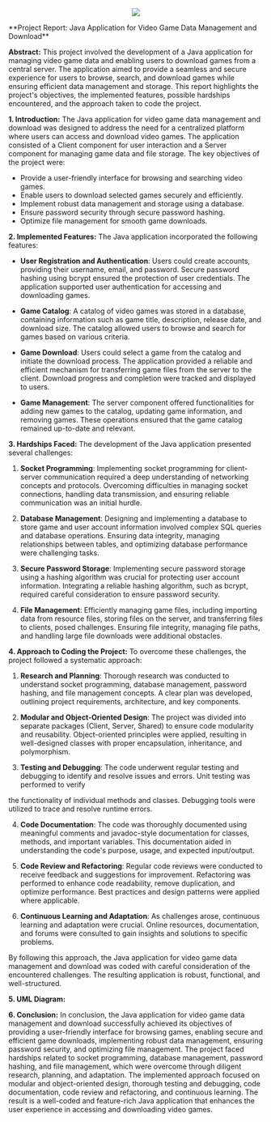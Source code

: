 
<p align="center">
  <a href="https://store.steampowered.com">
    <img src="https://store.cloudflare.steamstatic.com/public/shared/images/header/logo_steam.svg?t=962016">
  </a>
</p>
**Project Report: Java Application for Video Game Data Management and Download**

**Abstract:**
This project involved the development of a Java application for managing video game data and enabling users to download games from a central server. The application aimed to provide a seamless and secure experience for users to browse, search, and download games while ensuring efficient data management and storage. This report highlights the project's objectives, the implemented features, possible hardships encountered, and the approach taken to code the project.

**1. Introduction:**
The Java application for video game data management and download was designed to address the need for a centralized platform where users can access and download video games. The application consisted of a Client component for user interaction and a Server component for managing game data and file storage. The key objectives of the project were:

- Provide a user-friendly interface for browsing and searching video games.
- Enable users to download selected games securely and efficiently.
- Implement robust data management and storage using a database.
- Ensure password security through secure password hashing.
- Optimize file management for smooth game downloads.

**2. Implemented Features:**
The Java application incorporated the following features:

- **User Registration and Authentication**: Users could create accounts, providing their username, email, and password. Secure password hashing using bcrypt ensured the protection of user credentials. The application supported user authentication for accessing and downloading games.

- **Game Catalog**: A catalog of video games was stored in a database, containing information such as game title, description, release date, and download size. The catalog allowed users to browse and search for games based on various criteria.

- **Game Download**: Users could select a game from the catalog and initiate the download process. The application provided a reliable and efficient mechanism for transferring game files from the server to the client. Download progress and completion were tracked and displayed to users.

- **Game Management**: The server component offered functionalities for adding new games to the catalog, updating game information, and removing games. These operations ensured that the game catalog remained up-to-date and relevant.

**3. Hardships Faced:**
The development of the Java application presented several challenges:

1. **Socket Programming**: Implementing socket programming for client-server communication required a deep understanding of networking concepts and protocols. Overcoming difficulties in managing socket connections, handling data transmission, and ensuring reliable communication was an initial hurdle.

2. **Database Management**: Designing and implementing a database to store game and user account information involved complex SQL queries and database operations. Ensuring data integrity, managing relationships between tables, and optimizing database performance were challenging tasks.

3. **Secure Password Storage**: Implementing secure password storage using a hashing algorithm was crucial for protecting user account information. Integrating a reliable hashing algorithm, such as bcrypt, required careful consideration to ensure password security.

4. **File Management**: Efficiently managing game files, including importing data from resource files, storing files on the server, and transferring files to clients, posed challenges. Ensuring file integrity, managing file paths, and handling large file downloads were additional obstacles.

**4. Approach to Coding the Project:**
To overcome these challenges, the project followed a systematic approach:

1. **Research and Planning**: Thorough research was conducted to understand socket programming, database management, password hashing, and file management concepts. A clear plan was developed, outlining project requirements, architecture, and key components.

2. **Modular and Object-Oriented Design**: The project was divided into separate packages (Client, Server, Shared) to ensure code modularity and reusability. Object-oriented principles were applied, resulting in well-designed classes with proper encapsulation, inheritance, and polymorphism.

3. **Testing and Debugging**: The code underwent regular testing and debugging to identify and resolve issues and errors. Unit testing was performed to verify

 the functionality of individual methods and classes. Debugging tools were utilized to trace and resolve runtime errors.

4. **Code Documentation**: The code was thoroughly documented using meaningful comments and javadoc-style documentation for classes, methods, and important variables. This documentation aided in understanding the code's purpose, usage, and expected input/output.

5. **Code Review and Refactoring**: Regular code reviews were conducted to receive feedback and suggestions for improvement. Refactoring was performed to enhance code readability, remove duplication, and optimize performance. Best practices and design patterns were applied where applicable.

6. **Continuous Learning and Adaptation**: As challenges arose, continuous learning and adaptation were crucial. Online resources, documentation, and forums were consulted to gain insights and solutions to specific problems.

By following this approach, the Java application for video game data management and download was coded with careful consideration of the encountered challenges. The resulting application is robust, functional, and well-structured.

**5. UML Diagram:**
![]()

**6. Conclusion:**
In conclusion, the Java application for video game data management and download successfully achieved its objectives of providing a user-friendly interface for browsing games, enabling secure and efficient game downloads, implementing robust data management, ensuring password security, and optimizing file management. The project faced hardships related to socket programming, database management, password hashing, and file management, which were overcome through diligent research, planning, and adaptation. The implemented approach focused on modular and object-oriented design, thorough testing and debugging, code documentation, code review and refactoring, and continuous learning. The result is a well-coded and feature-rich Java application that enhances the user experience in accessing and downloading video games.
